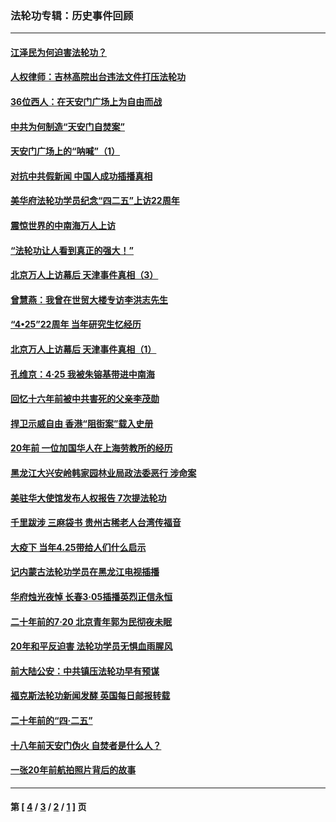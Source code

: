 ### 法轮功专辑：历史事件回顾
---
#### [江泽民为何迫害法轮功？](../../pages/nf5793/n13876324.md?04130430) 
#### [人权律师：吉林高院出台违法文件打压法轮功](../../pages/nf5793/n13825665.md?04130430) 
#### [36位西人：在天安门广场上为自由而战](../../pages/nf5793/n13390029.md?04130430) 
#### [中共为何制造“天安门自焚案”](../../pages/nf5793/n13183270.md?04130430) 
#### [天安门广场上的“呐喊”（1）](../../pages/nf5793/n13105277.md?04130430) 
#### [对抗中共假新闻 中国人成功插播真相](../../pages/nf5793/n12910618.md?04130430) 
#### [美华府法轮功学员纪念“四二五”上访22周年](../../pages/nf5793/n12904445.md?04130430) 
#### [震惊世界的中南海万人上访](../../pages/nf5793/n12903976.md?04130430) 
#### [“法轮功让人看到真正的强大！”](../../pages/nf5793/n12903195.md?04130430) 
#### [北京万人上访幕后 天津事件真相（3）](../../pages/nf5793/n12902807.md?04130430) 
#### [曾慧燕：我曾在世贸大楼专访李洪志先生](../../pages/nf5793/n12898729.md?04130430) 
#### [“4•25”22周年 当年研究生忆经历](../../pages/nf5793/n12894152.md?04130430) 
#### [北京万人上访幕后 天津事件真相（1）](../../pages/nf5793/n12885174.md?04130430) 
#### [孔维京：4·25 我被朱镕基带进中南海](../../pages/nf5793/n12864987.md?04130430) 
#### [回忆十六年前被中共害死的父亲李茂勋](../../pages/nf5793/n12880270.md?04130430) 
#### [捍卫示威自由 香港“阻街案”载入史册](../../pages/nf5793/n12811245.md?04130430) 
#### [20年前 一位加国华人在上海劳教所的经历](../../pages/nf5793/n12707932.md?04130430) 
#### [黑龙江大兴安岭韩家园林业局政法委恶行 涉命案](../../pages/nf5793/n12622815.md?04130430) 
#### [美驻华大使馆发布人权报告 7次提法轮功](../../pages/nf5793/n12520541.md?04130430) 
#### [千里跋涉 三麻袋书 贵州古稀老人台湾传福音](../../pages/nf5793/n12198750.md?04130430) 
#### [大疫下 当年4.25带给人们什么启示](../../pages/nf5793/n12058565.md?04130430) 
#### [记内蒙古法轮功学员在黑龙江电视插播](../../pages/nf5793/n11699194.md?04130430) 
#### [华府烛光夜悼 长春3·05插播英烈正信永恒](../../pages/nf5793/n11397432.md?04130430) 
#### [二十年前的7·20 北京青年郭为民彻夜未眠](../../pages/nf5793/n11354195.md?04130430) 
#### [20年和平反迫害 法轮功学员无惧血雨腥风](../../pages/nf5793/n11348279.md?04130430) 
#### [前大陆公安：中共镇压法轮功早有预谋](../../pages/nf5793/n11352168.md?04130430) 
#### [福克斯法轮功新闻发酵  英国每日邮报转载](../../pages/nf5793/n11285952.md?04130430) 
#### [二十年前的“四·二五”](../../pages/nf5793/n11207639.md?04130430) 
#### [十八年前天安门伪火 自焚者是什么人？](../../pages/nf5793/n10996556.md?04130430) 
#### [一张20年前航拍照片背后的故事](../../pages/nf5793/n10693797.md?04130430) 

---
#### 第 [ [4](./4.md?04130430) / [3](./3.md?04130430) / [2](./2.md?04130430) / [1](./1.md?04130430) ] 页
